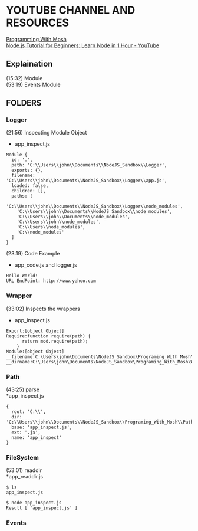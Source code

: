 # YOUTUBE CHANNEL AND RESOURCES      
[Programming With Mosh](https://www.youtube.com/c/programmingwithmosh)    
[Node.js Tutorial for Beginners: Learn Node in 1 Hour - YouTube](https://www.youtube.com/watch?v=TlB_eWDSMt4&t=799s)

## Explaination
(15:32) Module  
(53:19) Events Module

## FOLDERS
### Logger 
(21:56) Inspecting Module Object 
* app_inspect.js
```JS
Module {
  id: '.',
  path: 'C:\\Users\\john\\Documents\\NodeJS_Sandbox\\Logger',
  exports: {},
  filename: 'C:\\Users\\john\\Documents\\NodeJS_Sandbox\\Logger\\app.js',
  loaded: false,
  children: [],
  paths: [
    'C:\\Users\\john\\Documents\\NodeJS_Sandbox\\Logger\\node_modules',
    'C:\\Users\\john\\Documents\\NodeJS_Sandbox\\node_modules',
    'C:\\Users\\john\\Documents\\node_modules',
    'C:\\Users\\john\\node_modules',
    'C:\\Users\\node_modules',
    'C:\\node_modules'
  ]
}
```
(23:19) Code Example 
* app_code.js and logger.js
```JS
Hello World! 
URL EndPoint: http://www.yahoo.com
```

### Wrapper
(33:02) Inspects the wrappers
* app_inspect.js
```JS
Export:[object Object]
Require:function require(path) {
      return mod.require(path);
    }
Module:[object Object]
__filename:C:\Users\john\Documents\NodeJS_Sandbox\Programing_With_Mosh\Wrapper\app_inspect.js
__dirname:C:\Users\john\Documents\NodeJS_Sandbox\Programing_With_Mosh\Wrapper
```
### Path
(43:25) parse       
*app_inspect.js         
```JS
{
  root: 'C:\\',
  dir: 'C:\\Users\\john\\Documents\\NodeJS_Sandbox\\Programing_With_Mosh\\Path',
  base: 'app_inspect.js',
  ext: '.js',
  name: 'app_inspect'
}
```

### FileSystem
(53:01) readdir           
*app_readdir.js
```JS
$ ls
app_inspect.js

$ node app_inspect.js
Result [ 'app_inspect.js' ]
```

### Events   

